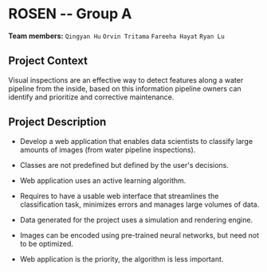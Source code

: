 # ROSEN -- Group A

**Team members:** `Qingyan Hu`  `Orvin Tritama`  `Fareeha Hayat`  `Ryan Lu`


## Project Context

Visual inspections are an effective way to detect features along a water pipeline from the inside, based on this information pipeline owners can identify and prioritize and corrective maintenance.


## Project Description

- Develop a web application that enables data scientists to classify large amounts of images (from water pipeline inspections). 

- Classes are not predefined but defined by the user's decisions. 

- Web application uses an active learning algorithm. 

- Requires to have a usable web interface that streamlines the classification task, minimizes errors and manages large volumes of data. 

- Data generated for the project uses a simulation and rendering engine.

- Images can be encoded using pre-trained neural networks, but need not to be optimized.

- Web application is the priority, the algorithm is less important.
